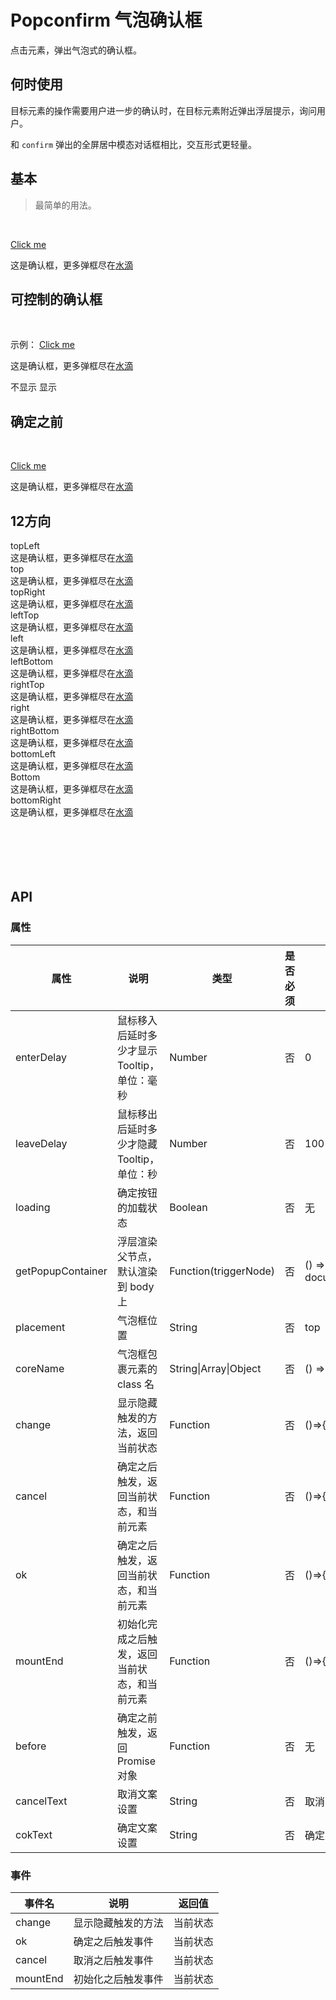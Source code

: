 # Popconfirm 气泡确认框

点击元素，弹出气泡式的确认框。

## 何时使用

目标元素的操作需要用户进一步的确认时，在目标元素附近弹出浮层提示，询问用户。

和 `confirm` 弹出的全屏居中模态对话框相比，交互形式更轻量。


## 基本
>最简单的用法。

<br>
<p>
  <w-popconfirm>
    <a href="javascript:;">Click me</a>
    <div slot="content">
      <p style="margin: 0;">这是确认框，更多弹框尽在<a href="https://github.com/fe6/water" target="_blank">水滴</a></p>
    </div>
  </w-popconfirm>
</p>

## 可控制的确认框

<br>
<p>
  示例：
  <w-popconfirm v-model="oneStatus" okText="知道了" cancelText="关闭">
    <a href="javascript:;">Click me</a>
    <div slot="content">
      <p style="margin: 0;">这是确认框，更多弹框尽在<a href="https://github.com/fe6/water" target="_blank">水滴</a></p>
    </div>
  </w-popconfirm>
</p>

<p>
  <w-switch v-model="oneStatus" :stop="true">
    <span slot="open">不显示</span>
    <span slot="close">显示</span>
  </w-switch>
</p>

## 确定之前

<br>
<p>
  <w-popconfirm :loading="isLoading" :before="before">
    <a href="javascript:;">Click me</a>
    <div slot="content">
      <p style="margin: 0;"><w-icon type="heart" /> 这是确认框，更多弹框尽在<a href="https://github.com/fe6/water" target="_blank">水滴</a></p>
    </div>
  </w-popconfirm>
</p>

## 12方向

<div class="popconfirm">
  <div class="popconfirm-top">
    <w-popconfirm coreName="popconfirm-core" placement="topLeft">
      <w-button prefix="popconfirm">topLeft</w-button>
      <div slot="content">
        <p style="margin: 0;"><w-icon type="heart" /> 这是确认框，更多弹框尽在<a href="https://github.com/fe6/water" target="_blank">水滴</a></p>
      </div>
    </w-popconfirm>
    <w-popconfirm coreName="popconfirm-core">
      <w-button prefix="popconfirm">top</w-button>
      <div slot="content">
        <p style="margin: 0;"><w-icon type="heart" /> 这是确认框，更多弹框尽在<a href="https://github.com/fe6/water" target="_blank">水滴</a></p>
      </div>
    </w-popconfirm>
    <w-popconfirm coreName="popconfirm-core" placement="topRight">
      <w-button prefix="popconfirm">topRight</w-button>
      <div slot="content">
        <p style="margin: 0;"><w-icon type="heart" /> 这是确认框，更多弹框尽在<a href="https://github.com/fe6/water" target="_blank">水滴</a></p>
      </div>
    </w-popconfirm>
  </div>
  <div class="popconfirm-left">
    <w-popconfirm coreName="popconfirm-core" placement="leftTop">
      <w-button prefix="popconfirm">leftTop</w-button>
      <div slot="content">
        <p style="margin: 0;"><w-icon type="heart" /> 这是确认框，更多弹框尽在<a href="https://github.com/fe6/water" target="_blank">水滴</a></p>
      </div>
    </w-popconfirm>
    <w-popconfirm coreName="popconfirm-core" placement="left">
      <w-button prefix="popconfirm">left</w-button>
      <div slot="content">
        <p style="margin: 0;"><w-icon type="heart" /> 这是确认框，更多弹框尽在<a href="https://github.com/fe6/water" target="_blank">水滴</a></p>
      </div>
    </w-popconfirm>
    <w-popconfirm coreName="popconfirm-core" placement="leftBottom">
      <w-button prefix="popconfirm">leftBottom</w-button>
      <div slot="content">
        <p style="margin: 0;"><w-icon type="heart" /> 这是确认框，更多弹框尽在<a href="https://github.com/fe6/water" target="_blank">水滴</a></p>
      </div>
    </w-popconfirm>
  </div>
  <div class="popconfirm-right">
    <w-popconfirm coreName="popconfirm-core" placement="rightTop">
      <w-button prefix="popconfirm">rightTop</w-button>
      <div slot="content">
        <p style="margin: 0;"><w-icon type="heart" /> 这是确认框，更多弹框尽在<a href="https://github.com/fe6/water" target="_blank">水滴</a></p>
      </div>
    </w-popconfirm>
    <w-popconfirm coreName="popconfirm-core" placement="right">
      <w-button prefix="popconfirm">right</w-button>
      <div slot="content">
        <p style="margin: 0;"><w-icon type="heart" /> 这是确认框，更多弹框尽在<a href="https://github.com/fe6/water" target="_blank">水滴</a></p>
      </div>
    </w-popconfirm>
    <w-popconfirm coreName="popconfirm-core" placement="rightBottom">
      <w-button prefix="popconfirm">rightBottom</w-button>
      <div slot="content">
        <p style="margin: 0;"><w-icon type="heart" /> 这是确认框，更多弹框尽在<a href="https://github.com/fe6/water" target="_blank">水滴</a></p>
      </div>
    </w-popconfirm>
  </div>
  <div class="popconfirm-bottom">
    <w-popconfirm coreName="popconfirm-core" placement="bottomLeft">
      <w-button prefix="popconfirm">bottomLeft</w-button>
      <div slot="content">
        <p style="margin: 0;"><w-icon type="heart" /> 这是确认框，更多弹框尽在<a href="https://github.com/fe6/water" target="_blank">水滴</a></p>
      </div>
    </w-popconfirm>
    <w-popconfirm coreName="popconfirm-core" placement="bottom">
      <w-button prefix="popconfirm">Bottom</w-button>
      <div slot="content">
        <p style="margin: 0;"><w-icon type="heart" /> 这是确认框，更多弹框尽在<a href="https://github.com/fe6/water" target="_blank">水滴</a></p>
      </div>
    </w-popconfirm>
    <w-popconfirm coreName="popconfirm-core" placement="bottomRight">
      <w-button prefix="popconfirm">bottomRight</w-button>
      <div slot="content">
        <p style="margin: 0;"><w-icon type="heart" /> 这是确认框，更多弹框尽在<a href="https://github.com/fe6/water" target="_blank">水滴</a></p>
      </div>
    </w-popconfirm>
  </div>
</div>

<br>
<br>
<br>
<br>
<br>

## API

### 属性

|属性|说明|类型|是否必须|默认|
|---|---|----|-------|---|
|enterDelay|鼠标移入后延时多少才显示 Tooltip，单位：毫秒|Number|否|0|
|leaveDelay|鼠标移出后延时多少才隐藏 Tooltip，单位：秒|Number|否|100|
|loading|确定按钮的加载状态|Boolean|否|无|
|getPopupContainer|浮层渲染父节点，默认渲染到 body 上|Function(triggerNode)|否|() => document.body|
|placement|气泡框位置|String|否|top|
|coreName|气泡框包裹元素的 class 名|String\|Array\|Object|否|() => {}|
|change|显示隐藏触发的方法，返回当前状态|Function|否|()=>{}|
|cancel|确定之后触发，返回当前状态，和当前元素|Function|否|()=>{}|
|ok|确定之后触发，返回当前状态，和当前元素|Function|否|()=>{}|
|mountEnd|初始化完成之后触发，返回当前状态，和当前元素|Function|否|()=>{}|
|before|确定之前触发，返回 Promise 对象|Function|否|无|
|cancelText|取消文案设置|String|否|取消|
|cokText|确定文案设置|String|否|确定|

### 事件

|事件名|说明|返回值|
|-----|---|-----|
|change|显示隐藏触发的方法|当前状态|
|ok|确定之后触发事件|当前状态|
|cancel|取消之后触发事件|当前状态|
|mountEnd|初始化之后触发事件|当前状态|

<script>
import WIcon from '../water/icon/Icon';
import WSwitch from '../water/switch/Switch';
import WButton from '../water/button/Button';
import WPopconfirm from '../water/popconfirm/core';

export default {
  data() {
    return {
      sizeStatus: 0,
      oneStatus: false,
      isLoading: false,
      groupConfig: ['small', '', 'large',],}
    },
  components: {
    WPopconfirm,
    WButton,
    WIcon,
    WSwitch,
  },
  methods: {
    changeOneStatus() {
      this.oneStatus = !this.oneStatus;
    },
    before: async function() {
      this.isLoading = true;
      return new Promise((resolve, reject) => {
        setTimeout(() => {
          this.isLoading = false;
          resolve()
        }, 2000);
      } )
    },
  },
};
</script>
<style lang="scss">
$font-path: '../water/font/';
@import '../water/icon/style/icon.scss';
@import '../water/button/style/button.scss';
@import '../water/switch/style/switch.scss';
@import '../water/popconfirm/style/popconfirm.scss';

.popconfirm {
  overflow: auto;
  margin: 16px 0;

  &-core {
    margin: 0 8px 8px 0;
  }

  &-button {
    width: 110px;
  }

  &-top {
    margin-left: 110px;
    white-space: nowrap;
  }

  &-left {
    width: 70px;
    float: left;
  }

  &-right {
    width: 110px;
    margin-left: 465px;
  }

  &-bottom {
    margin-left: 110px;
    clear: both;
    white-space: nowrap;
  }
}

</style>
